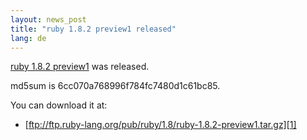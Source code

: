 ```yaml
---
layout: news_post
title: "ruby 1.8.2 preview1 released"
lang: de
---
```


[ruby 1.8.2 preview1][1] was released.

md5sum is 6cc070a768996f784fc7480d1c61bc85.

You can download it at:

* [ftp://ftp.ruby-lang.org/pub/ruby/1.8/ruby-1.8.2-preview1.tar.gz][1]



[1]: ftp://ftp.ruby-lang.org/pub/ruby/1.8/ruby-1.8.2-preview1.tar.gz 

